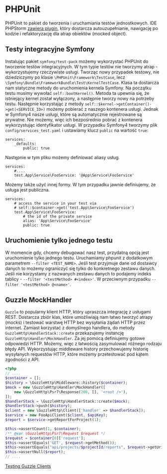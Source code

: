 # PHPUnit

PHPUnit to pakiet do tworzenia i uruchamiania testów jednostkowych. IDE PHPStorm [zawiera plugin](https://plugins.jetbrains.com/plugin/9674-phpunit-enhancement), który dostarcza autouzupełnianie, nawigację po kodzie i refaktoryzację dla atrap obiektów (mocked object).

## Testy integracyjne Symfony

Instalując pakiet `symfony/test-pack` możemy wykorzystać PHPUnit do tworzenie testów integracyjnych. W tym typie testów nie tworzymy atrap - wykorzystujemy rzeczywiste usługi.
Tworząc nowy przypadek testowy, nie dziedziczymy po klasie `\PHPUnit\Framework\TestCase`, lecz `\Symfony\Bundle\FrameworkBundle\Test\KernelTestCase`. Klasa ta dostarcza nam statyczne metody do uruchomienia kernela Symfony. Na początku testu musimy wywołać `self::bootKernel()`. Metoda ta upewnia się, że istniejący kernel został wyłączony, a następnie tworzy nowy na potrzeby testu. Następnie korzystając z metody `self::$kernel->getContainer()->get(<SERVICE_ID>)` możemy pobierać z naszego kontenera usługi.
Jednak w Symfony4 nasze usługi, które są automatycznie rejestrowane są prywatne. Nie możemy, więc ich bezpośrednio pobrać z kontenera wykorzystując identyfikator usługi. W przypadku Symfony4 tworzymy plik `config/services_test.yaml` i ustawiamy klucz `public` na wartość `true`:

```
services:
    _defaults:
        public: true
```
Następnie w tym pliku możemy definiować aliasy usług.

```
services:
    #....
    test.App\Service\FooService: '@App\Service\FooService'
```

Możemy także użyć innej formy. W tym przypadku jawnie definiujemy, że usługa jest publiczna.
```
services:
    # access the service in your test via
    # self::$container->get('test.App\Service\FooService')
    test.App\Service\FooService:
        # the id of the private service
        alias: 'App\Service\FooService'
        public: true
```

## Uruchomienie tylko jednego testu

W momencie gdy, chcemy debugować nasz test, przydatną opcją jest uruchomienie tylko jednego testu. Uruchamiamy phpunit z dodatkowym parametrem `--filter <TEST_NAME>`.
Jeśli test przyjmuje dane od dostawcy danych to możemy ograniczyć się tylko do konkretnego zestawu danych. Jeśli nie korzystamy z nazwanych zestawu danych to podajemy indeks tablicy - `--filter '<testMethod> #<index>'`. W przeciwnym przypadku `--filter '<testMethod> @<name>'`.

## Guzzle MockHandler

`Guzzle` to popularny klient HTTP, który upraszcza integrację z usługami REST. Dostarcza zbiór klas, które umożliwiają nam łatwo tworzyć atrapy (mocks) i testować warstwę HTTP bez wysyłania żądań HTTP przez internet.
Zamiast korzystać z domyślnego handlera, do metody `GuzzleHttp\HandlerStack::create` przekazujemy instancję `GuzzleHttp\Handler\MockHandler`. Za jej pomocą definiujemy gotowe odpowiedzi HTTP. Możemy, więc z łatwością zasymulować różnego rodzaju błędy API. Wykorzystując middleware history przechowujemy historię wysyłanych requestów HTTP, które możemy przetestować pod kątem zgodności z API.

``` php
<?php
// ....
$container = [];
$history = \GuzzleHttp\Middleware::history($container);
$mock = new \GuzzleHttp\Handler\MockHandler([
    new \GuzzleHttp\Psr7\Response(200, [], '<root />'),
]);
$handlerStack = \GuzzleHttp\HandlerStack::create($mock);
$handlerStack->push($history);
$client = new \GuzzleHttp\Client(['handler' => $handlerStack]);
$service = new FooApiClient($client, $apiKey);
$report = $service->getReportForProject(1);

$this->assertCount(1, $container);
/** @var \GuzzleHttp\Psr7\Request $request */
$request = $container[0]['request'];
$this->assertEquals('GET', $request->getMethod());
$this->assertEquals("api/projects/$projectId/reports", $request->getUri()->getPath());
$this->assertNull($report);
// ....
```

[Testing Guzzle Clients](http://docs.guzzlephp.org/en/stable/testing.html)
